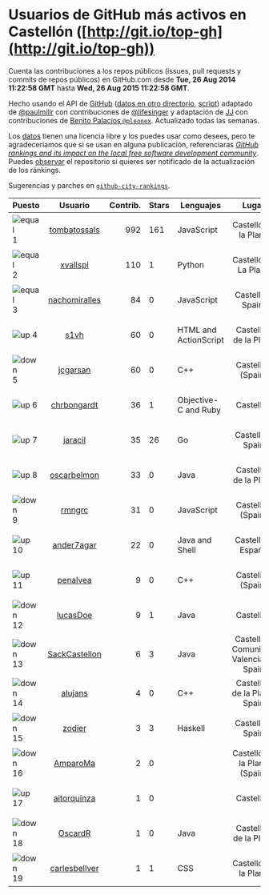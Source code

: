
# Usuarios de GitHub más activos en Castellón ([http://git.io/top-gh](http://git.io/top-gh))



  Cuenta las contribuciones a los repos públicos (issues, pull requests y commits de repos públicos) en GitHub.com desde  **Tue, 26 Aug 2014 11:22:58 GMT** hasta **Wed, 26 Aug 2015 11:22:58 GMT**.

  Hecho usando el API de [GitHub](http://github.com) ([datos en otro directorio](https://github.com/JJ/top-github-users-data/tree/master/data), [script](https://github.com/JJ/top-github-users)) adaptado de [@paulmillr](https://github.com/paulmillr) con contribuciones de [@lifesinger](https://github.com/lifesinger) y adaptación de [JJ](http://jj.github.io) con contribuciones de [Benito Palacios `@pleonex`](http://github.com/pleonex). Actualizado todas las semanas.

  Los [datos](https://github.com/JJ/top-github-users-data/tree/master/data) tienen una licencia libre y los puedes usar como desees, pero te agradeceríamos que si se usan en alguna publicación, referenciaras [*GitHub rankings and its impact on the local free software development community*](https://thewinnower.com/papers/github-rankings-and-its-impact-on-the-local-free-software-development-community). Puedes [observar](https://github.com/JJ/top-github-users-data/subscription) el repositorio si quieres ser notificado de la actualización de los ránkings.

  Sugerencias y parches en [`github-city-rankings`](http://github.com/JJ/github-city-rankings).


| Puesto   |  Usuario  |Contrib.| Stars | Lenguajes   |      Lugar      |  Avatar  |
|----------|:---------:|-------:|-------|-------------|:---------------:|----------|
|![equal](https://raw.githubusercontent.com/JJ/github-city-rankings/master/img/equal.gif) 1 | [tombatossals](https://github.com/tombatossals) | 992 | 161 | JavaScript | Castelló de la Plana | <img src='https://avatars1.githubusercontent.com/u/124169?v=3&s=64' width="64" title='David Rubert'> |
|![equal](https://raw.githubusercontent.com/JJ/github-city-rankings/master/img/equal.gif) 2 | [xvallspl](https://github.com/xvallspl) | 110 | 1 | Python | Castelló de La Plana | <img src='https://avatars0.githubusercontent.com/u/867299?v=3&s=64' width="64" title='Xavier'> |
|![equal](https://raw.githubusercontent.com/JJ/github-city-rankings/master/img/equal.gif) 3 | [nachomiralles](https://github.com/nachomiralles) | 84 | 0 | JavaScript | Castellón, Spain. | <img src='https://avatars1.githubusercontent.com/u/4831513?v=3&s=64' width="64" title='Nacho Miralles'> |
|![up](https://raw.githubusercontent.com/JJ/github-city-rankings/master/img/up.gif) 4 | [s1vh](https://github.com/s1vh) | 60 | 0 | HTML and ActionScript | Castellón de la Plana | <img src='https://avatars2.githubusercontent.com/u/9099118?v=3&s=64' width="64" title='Miguel Campins'> |
|![down](https://raw.githubusercontent.com/JJ/github-city-rankings/master/img/down.gif) 5 | [jcgarsan](https://github.com/jcgarsan) | 60 | 0 | C++ | Castellón (Spain) | <img src='https://avatars0.githubusercontent.com/u/5547857?v=3&s=64' width="64" title='Juan Carlos García'> |
|![up](https://raw.githubusercontent.com/JJ/github-city-rankings/master/img/up.gif) 6 | [chrbongardt](https://github.com/chrbongardt) | 36 | 1 | Objective-C and Ruby | Castellón | <img src='https://avatars0.githubusercontent.com/u/2834466?v=3&s=64' width="64" title='Christian Bongardt'> |
|![up](https://raw.githubusercontent.com/JJ/github-city-rankings/master/img/up.gif) 7 | [jaracil](https://github.com/jaracil) | 35 | 26 | Go | Castellón, Spain | <img src='https://avatars3.githubusercontent.com/u/6370372?v=3&s=64' width="64" title='José Luis Aracil Gómez del Campo'> |
|![up](https://raw.githubusercontent.com/JJ/github-city-rankings/master/img/up.gif) 8 | [oscarbelmon](https://github.com/oscarbelmon) | 33 | 0 | Java | Castellón de la Plana | <img src='https://avatars3.githubusercontent.com/u/4066452?v=3&s=64' width="64" title='Óscar Belmonte Fernández'> |
|![down](https://raw.githubusercontent.com/JJ/github-city-rankings/master/img/down.gif) 9 | [rmngrc](https://github.com/rmngrc) | 31 | 0 | JavaScript | Castellón (Spain) | <img src='https://avatars3.githubusercontent.com/u/1866422?v=3&s=64' width="64" title='Ramón García'> |
|![up](https://raw.githubusercontent.com/JJ/github-city-rankings/master/img/up.gif) 10 | [ander7agar](https://github.com/ander7agar) | 22 | 0 | Java and Shell | Castellón, España | <img src='https://avatars1.githubusercontent.com/u/6875232?v=3&s=64' width="64" title='Andersson Gabriel'> |
|![up](https://raw.githubusercontent.com/JJ/github-city-rankings/master/img/up.gif) 11 | [penalvea](https://github.com/penalvea) | 9 | 0 | C++ | Castellón (Spain) | <img src='https://avatars0.githubusercontent.com/u/4102114?v=3&s=64' width="64" title='Toni Peñalver'> |
|![down](https://raw.githubusercontent.com/JJ/github-city-rankings/master/img/down.gif) 12 | [lucasDoe](https://github.com/lucasDoe) | 9 | 1 | Java | Castellón | <img src='https://avatars1.githubusercontent.com/u/651637?v=3&s=64' width="64" title='Lucas Doe Santos'> |
|![down](https://raw.githubusercontent.com/JJ/github-city-rankings/master/img/down.gif) 13 | [SackCastellon](https://github.com/SackCastellon) | 6 | 3 | Java | Castellón, Comunidad Valenciana, Spain | <img src='https://avatars0.githubusercontent.com/u/5330355?v=3&s=64' width="64" title='SackCastellon'> |
|![down](https://raw.githubusercontent.com/JJ/github-city-rankings/master/img/down.gif) 14 | [alujans](https://github.com/alujans) | 4 | 0 | C++ | Castellón de la Plana, Spain | <img src='https://avatars1.githubusercontent.com/u/6684262?v=3&s=64' width="64" title='Alejandro Luján López'> |
|![down](https://raw.githubusercontent.com/JJ/github-city-rankings/master/img/down.gif) 15 | [zodier](https://github.com/zodier) | 3 | 3 | Haskell | Castellón, Spain | <img src='https://avatars3.githubusercontent.com/u/480371?v=3&s=64' width="64" title='zodier'> |
|![down](https://raw.githubusercontent.com/JJ/github-city-rankings/master/img/down.gif) 16 | [AmparoMa](https://github.com/AmparoMa) | 2 | 0 |  | Castelló de la Plana (Spain) | <img src='https://avatars2.githubusercontent.com/u/8608395?v=3&s=64' width="64" title='Amparo Maset-Llaudes'> |
|![up](https://raw.githubusercontent.com/JJ/github-city-rankings/master/img/up.gif) 17 | [aitorquinza](https://github.com/aitorquinza) | 1 | 0 |  | Castellón | <img src='https://avatars0.githubusercontent.com/u/2361502?v=3&s=64' width="64" title='Aitor Quinza'> |
|![down](https://raw.githubusercontent.com/JJ/github-city-rankings/master/img/down.gif) 18 | [OscardR](https://github.com/OscardR) | 1 | 0 | Java | Castellón de la Plana | <img src='https://avatars3.githubusercontent.com/u/1676200?v=3&s=64' width="64" title='Óscar Gómez'> |
|![down](https://raw.githubusercontent.com/JJ/github-city-rankings/master/img/down.gif) 19 | [carlesbellver](https://github.com/carlesbellver) | 1 | 1 | CSS | Castelló de la Plana | <img src='https://avatars0.githubusercontent.com/u/129889?v=3&s=64' width="64" title='Carles Bellver Torlà'> |
